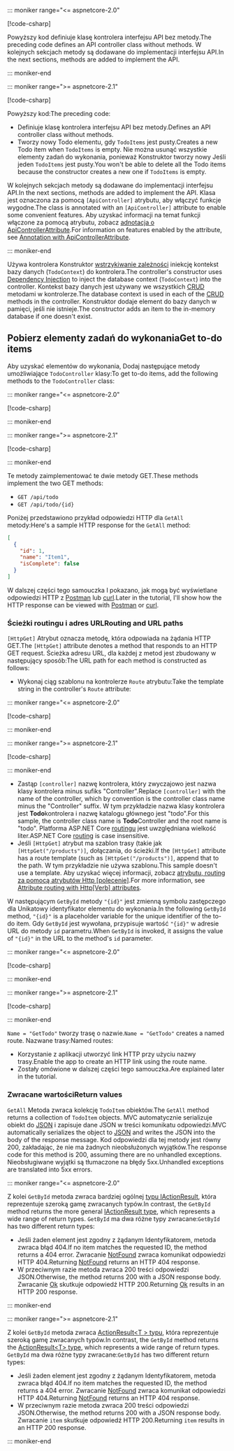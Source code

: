 ::: moniker range="<= aspnetcore-2.0"

[!code-csharp[](../../tutorials/first-web-api/samples/2.0/TodoApi/Controllers/TodoController2.cs?name=snippet_todo1)]

<span data-ttu-id="c3931-101">Powyższy kod definiuje klasę kontrolera interfejsu API bez metody.</span><span class="sxs-lookup"><span data-stu-id="c3931-101">The preceding code defines an API controller class without methods.</span></span> <span data-ttu-id="c3931-102">W kolejnych sekcjach metody są dodawane do implementacji interfejsu API.</span><span class="sxs-lookup"><span data-stu-id="c3931-102">In the next sections, methods are added to implement the API.</span></span>

::: moniker-end

::: moniker range=">= aspnetcore-2.1"

[!code-csharp[](../../tutorials/first-web-api/samples/2.1/TodoApi/Controllers/TodoController2.cs?name=snippet_todo1)]

<span data-ttu-id="c3931-103">Powyższy kod:</span><span class="sxs-lookup"><span data-stu-id="c3931-103">The preceding code:</span></span>

* <span data-ttu-id="c3931-104">Definiuje klasę kontrolera interfejsu API bez metody.</span><span class="sxs-lookup"><span data-stu-id="c3931-104">Defines an API controller class without methods.</span></span>
* <span data-ttu-id="c3931-105">Tworzy nowy Todo elementu, gdy `TodoItems` jest pusty.</span><span class="sxs-lookup"><span data-stu-id="c3931-105">Creates a new Todo item when `TodoItems` is empty.</span></span> <span data-ttu-id="c3931-106">Nie można usunąć wszystkie elementy zadań do wykonania, ponieważ Konstruktor tworzy nowy Jeśli jeden `TodoItems` jest pusty.</span><span class="sxs-lookup"><span data-stu-id="c3931-106">You won't be able to delete all the Todo items because the constructor creates a new one if `TodoItems` is empty.</span></span>

<span data-ttu-id="c3931-107">W kolejnych sekcjach metody są dodawane do implementacji interfejsu API.</span><span class="sxs-lookup"><span data-stu-id="c3931-107">In the next sections, methods are added to implement the API.</span></span> <span data-ttu-id="c3931-108">Klasa jest oznaczona za pomocą `[ApiController]` atrybutu, aby włączyć funkcje wygodne.</span><span class="sxs-lookup"><span data-stu-id="c3931-108">The class is annotated with an `[ApiController]` attribute to enable some convenient features.</span></span> <span data-ttu-id="c3931-109">Aby uzyskać informacji na temat funkcji włączone za pomocą atrybutu, zobacz [adnotacja o ApiControllerAttribute](xref:web-api/index#annotation-with-apicontrollerattribute).</span><span class="sxs-lookup"><span data-stu-id="c3931-109">For information on features enabled by the attribute, see [Annotation with ApiControllerAttribute](xref:web-api/index#annotation-with-apicontrollerattribute).</span></span>

::: moniker-end

<span data-ttu-id="c3931-110">Używa kontrolera Konstruktor [wstrzykiwanie zależności](xref:fundamentals/dependency-injection) iniekcję kontekst bazy danych (`TodoContext`) do kontrolera.</span><span class="sxs-lookup"><span data-stu-id="c3931-110">The controller's constructor uses [Dependency Injection](xref:fundamentals/dependency-injection) to inject the database context (`TodoContext`) into the controller.</span></span> <span data-ttu-id="c3931-111">Kontekst bazy danych jest używany we wszystkich [CRUD](https://wikipedia.org/wiki/Create,_read,_update_and_delete) metodami w kontrolerze.</span><span class="sxs-lookup"><span data-stu-id="c3931-111">The database context is used in each of the [CRUD](https://wikipedia.org/wiki/Create,_read,_update_and_delete) methods in the controller.</span></span> <span data-ttu-id="c3931-112">Konstruktor dodaje element do bazy danych w pamięci, jeśli nie istnieje.</span><span class="sxs-lookup"><span data-stu-id="c3931-112">The constructor adds an item to the in-memory database if one doesn't exist.</span></span>

## <a name="get-to-do-items"></a><span data-ttu-id="c3931-113">Pobierz elementy zadań do wykonania</span><span class="sxs-lookup"><span data-stu-id="c3931-113">Get to-do items</span></span>

<span data-ttu-id="c3931-114">Aby uzyskać elementów do wykonania, Dodaj następujące metody umożliwiające `TodoController` klasy:</span><span class="sxs-lookup"><span data-stu-id="c3931-114">To get to-do items, add the following methods to the `TodoController` class:</span></span>

::: moniker range="<= aspnetcore-2.0"

[!code-csharp[](../../tutorials/first-web-api/samples/2.0/TodoApi/Controllers/TodoController.cs?name=snippet_GetAll)]

::: moniker-end

::: moniker range=">= aspnetcore-2.1"

[!code-csharp[](../../tutorials/first-web-api/samples/2.1/TodoApi/Controllers/TodoController.cs?name=snippet_GetAll)]

::: moniker-end

<span data-ttu-id="c3931-115">Te metody zaimplementować te dwie metody GET.</span><span class="sxs-lookup"><span data-stu-id="c3931-115">These methods implement the two GET methods:</span></span>

* `GET /api/todo`
* `GET /api/todo/{id}`

<span data-ttu-id="c3931-116">Poniżej przedstawiono przykład odpowiedzi HTTP dla `GetAll` metody:</span><span class="sxs-lookup"><span data-stu-id="c3931-116">Here's a sample HTTP response for the `GetAll` method:</span></span>

```json
[
  {
    "id": 1,
    "name": "Item1",
    "isComplete": false
  }
]
```

<span data-ttu-id="c3931-117">W dalszej części tego samouczka I pokazano, jak mogą być wyświetlane odpowiedzi HTTP z [Postman](https://www.getpostman.com/) lub [curl](https://curl.haxx.se/docs/manpage.html).</span><span class="sxs-lookup"><span data-stu-id="c3931-117">Later in the tutorial, I'll show how the HTTP response can be viewed with [Postman](https://www.getpostman.com/) or [curl](https://curl.haxx.se/docs/manpage.html).</span></span>

### <a name="routing-and-url-paths"></a><span data-ttu-id="c3931-118">Ścieżki routingu i adres URL</span><span class="sxs-lookup"><span data-stu-id="c3931-118">Routing and URL paths</span></span>

<span data-ttu-id="c3931-119">`[HttpGet]` Atrybut oznacza metodę, która odpowiada na żądania HTTP GET.</span><span class="sxs-lookup"><span data-stu-id="c3931-119">The `[HttpGet]` attribute denotes a method that responds to an HTTP GET request.</span></span> <span data-ttu-id="c3931-120">Ścieżka adresu URL, dla każdej z metod jest zbudowany w następujący sposób:</span><span class="sxs-lookup"><span data-stu-id="c3931-120">The URL path for each method is constructed as follows:</span></span>

* <span data-ttu-id="c3931-121">Wykonaj ciąg szablonu na kontrolerze `Route` atrybutu:</span><span class="sxs-lookup"><span data-stu-id="c3931-121">Take the template string in the controller's `Route` attribute:</span></span>

::: moniker range="<= aspnetcore-2.0"

[!code-csharp[](../../tutorials/first-web-api/samples/2.0/TodoApi/Controllers/TodoController.cs?name=TodoController&highlight=3)]

::: moniker-end

::: moniker range=">= aspnetcore-2.1"

[!code-csharp[](../../tutorials/first-web-api/samples/2.1/TodoApi/Controllers/TodoController.cs?name=TodoController&highlight=3)]

::: moniker-end

* <span data-ttu-id="c3931-122">Zastąp `[controller]` nazwę kontrolera, który zwyczajowo jest nazwa klasy kontrolera minus sufiks "Controller".</span><span class="sxs-lookup"><span data-stu-id="c3931-122">Replace `[controller]` with the name of the controller, which by convention is the controller class name minus the "Controller" suffix.</span></span> <span data-ttu-id="c3931-123">W tym przykładzie nazwa klasy kontrolera jest **Todo**kontrolera i nazwę katalogu głównego jest "todo".</span><span class="sxs-lookup"><span data-stu-id="c3931-123">For this sample, the controller class name is **Todo**Controller and the root name is "todo".</span></span> <span data-ttu-id="c3931-124">Platforma ASP.NET Core [routingu](xref:mvc/controllers/routing) jest uwzględniana wielkość liter.</span><span class="sxs-lookup"><span data-stu-id="c3931-124">ASP.NET Core [routing](xref:mvc/controllers/routing) is case insensitive.</span></span>
* <span data-ttu-id="c3931-125">Jeśli `[HttpGet]` atrybut ma szablon trasy (takie jak `[HttpGet("/products")]`, dołączania, do ścieżki.</span><span class="sxs-lookup"><span data-stu-id="c3931-125">If the `[HttpGet]` attribute has a route template (such as `[HttpGet("/products")]`, append that to the path.</span></span> <span data-ttu-id="c3931-126">W tym przykładzie nie używa szablonu.</span><span class="sxs-lookup"><span data-stu-id="c3931-126">This sample doesn't use a template.</span></span> <span data-ttu-id="c3931-127">Aby uzyskać więcej informacji, zobacz [atrybutu, routing za pomocą atrybutów Http [polecenie]](xref:mvc/controllers/routing#attribute-routing-with-httpverb-attributes).</span><span class="sxs-lookup"><span data-stu-id="c3931-127">For more information, see [Attribute routing with Http[Verb] attributes](xref:mvc/controllers/routing#attribute-routing-with-httpverb-attributes).</span></span>

<span data-ttu-id="c3931-128">W następującym `GetById` metody `"{id}"` jest zmienną symbolu zastępczego dla Unikatowy identyfikator elementu do wykonania.</span><span class="sxs-lookup"><span data-stu-id="c3931-128">In the following `GetById` method, `"{id}"` is a placeholder variable for the unique identifier of the to-do item.</span></span> <span data-ttu-id="c3931-129">Gdy `GetById` jest wywołana, przypisuje wartość `"{id}"` w adresie URL do metody `id` parametru.</span><span class="sxs-lookup"><span data-stu-id="c3931-129">When `GetById` is invoked, it assigns the value of `"{id}"` in the URL to the method's `id` parameter.</span></span>

::: moniker range="<= aspnetcore-2.0"

[!code-csharp[](../../tutorials/first-web-api/samples/2.0/TodoApi/Controllers/TodoController.cs?name=snippet_GetByID&highlight=1-2)]

::: moniker-end

::: moniker range=">= aspnetcore-2.1"

[!code-csharp[](../../tutorials/first-web-api/samples/2.1/TodoApi/Controllers/TodoController.cs?name=snippet_GetByID&highlight=1-2)]

::: moniker-end

<span data-ttu-id="c3931-130">`Name = "GetTodo"` tworzy trasę o nazwie.</span><span class="sxs-lookup"><span data-stu-id="c3931-130">`Name = "GetTodo"` creates a named route.</span></span> <span data-ttu-id="c3931-131">Nazwane trasy:</span><span class="sxs-lookup"><span data-stu-id="c3931-131">Named routes:</span></span>

* <span data-ttu-id="c3931-132">Korzystanie z aplikacji utworzyć link HTTP przy użyciu nazwy trasy.</span><span class="sxs-lookup"><span data-stu-id="c3931-132">Enable the app to create an HTTP link using the route name.</span></span>
* <span data-ttu-id="c3931-133">Zostały omówione w dalszej części tego samouczka.</span><span class="sxs-lookup"><span data-stu-id="c3931-133">Are explained later in the tutorial.</span></span>

### <a name="return-values"></a><span data-ttu-id="c3931-134">Zwracane wartości</span><span class="sxs-lookup"><span data-stu-id="c3931-134">Return values</span></span>

<span data-ttu-id="c3931-135">`GetAll` Metoda zwraca kolekcję `TodoItem` obiektów.</span><span class="sxs-lookup"><span data-stu-id="c3931-135">The `GetAll` method returns a collection of `TodoItem` objects.</span></span> <span data-ttu-id="c3931-136">MVC automatycznie serializuje obiekt do [JSON](https://www.json.org/) i zapisuje dane JSON w treści komunikatu odpowiedzi.</span><span class="sxs-lookup"><span data-stu-id="c3931-136">MVC automatically serializes the object to [JSON](https://www.json.org/) and writes the JSON into the body of the response message.</span></span> <span data-ttu-id="c3931-137">Kod odpowiedzi dla tej metody jest równy 200, zakładając, że nie ma żadnych nieobsłużonych wyjątków.</span><span class="sxs-lookup"><span data-stu-id="c3931-137">The response code for this method is 200, assuming there are no unhandled exceptions.</span></span> <span data-ttu-id="c3931-138">Nieobsługiwane wyjątki są tłumaczone na błędy 5xx.</span><span class="sxs-lookup"><span data-stu-id="c3931-138">Unhandled exceptions are translated into 5xx errors.</span></span>

::: moniker range="<= aspnetcore-2.0"

<span data-ttu-id="c3931-139">Z kolei `GetById` metoda zwraca bardziej ogólnej [typu IActionResult](xref:web-api/action-return-types#iactionresult-type), która reprezentuje szeroką gamę zwracanych typów.</span><span class="sxs-lookup"><span data-stu-id="c3931-139">In contrast, the `GetById` method returns the more general [IActionResult type](xref:web-api/action-return-types#iactionresult-type), which represents a wide range of return types.</span></span> <span data-ttu-id="c3931-140">`GetById` ma dwa różne typy zwracane:</span><span class="sxs-lookup"><span data-stu-id="c3931-140">`GetById` has two different return types:</span></span>

* <span data-ttu-id="c3931-141">Jeśli żaden element jest zgodny z żądanym Identyfikatorem, metoda zwraca błąd 404.</span><span class="sxs-lookup"><span data-stu-id="c3931-141">If no item matches the requested ID, the method returns a 404 error.</span></span> <span data-ttu-id="c3931-142">Zwracanie [NotFound](/dotnet/api/microsoft.aspnetcore.mvc.controllerbase.notfound) zwraca komunikat odpowiedzi HTTP 404.</span><span class="sxs-lookup"><span data-stu-id="c3931-142">Returning [NotFound](/dotnet/api/microsoft.aspnetcore.mvc.controllerbase.notfound) returns an HTTP 404 response.</span></span>
* <span data-ttu-id="c3931-143">W przeciwnym razie metoda zwraca 200 treści odpowiedzi JSON.</span><span class="sxs-lookup"><span data-stu-id="c3931-143">Otherwise, the method returns 200 with a JSON response body.</span></span> <span data-ttu-id="c3931-144">Zwracanie [Ok](/dotnet/api/microsoft.aspnetcore.mvc.controllerbase.ok) skutkuje odpowiedź HTTP 200.</span><span class="sxs-lookup"><span data-stu-id="c3931-144">Returning [Ok](/dotnet/api/microsoft.aspnetcore.mvc.controllerbase.ok) results in an HTTP 200 response.</span></span>

::: moniker-end

::: moniker range=">= aspnetcore-2.1"

<span data-ttu-id="c3931-145">Z kolei `GetById` metoda zwraca [ActionResult\<T > typu](xref:web-api/action-return-types#actionresultt-type), która reprezentuje szeroką gamę zwracanych typów.</span><span class="sxs-lookup"><span data-stu-id="c3931-145">In contrast, the `GetById` method returns the [ActionResult\<T> type](xref:web-api/action-return-types#actionresultt-type), which represents a wide range of return types.</span></span> <span data-ttu-id="c3931-146">`GetById` ma dwa różne typy zwracane:</span><span class="sxs-lookup"><span data-stu-id="c3931-146">`GetById` has two different return types:</span></span>

* <span data-ttu-id="c3931-147">Jeśli żaden element jest zgodny z żądanym Identyfikatorem, metoda zwraca błąd 404.</span><span class="sxs-lookup"><span data-stu-id="c3931-147">If no item matches the requested ID, the method returns a 404 error.</span></span> <span data-ttu-id="c3931-148">Zwracanie [NotFound](/dotnet/api/microsoft.aspnetcore.mvc.controllerbase.notfound) zwraca komunikat odpowiedzi HTTP 404.</span><span class="sxs-lookup"><span data-stu-id="c3931-148">Returning [NotFound](/dotnet/api/microsoft.aspnetcore.mvc.controllerbase.notfound) returns an HTTP 404 response.</span></span>
* <span data-ttu-id="c3931-149">W przeciwnym razie metoda zwraca 200 treści odpowiedzi JSON.</span><span class="sxs-lookup"><span data-stu-id="c3931-149">Otherwise, the method returns 200 with a JSON response body.</span></span> <span data-ttu-id="c3931-150">Zwracanie `item` skutkuje odpowiedź HTTP 200.</span><span class="sxs-lookup"><span data-stu-id="c3931-150">Returning `item` results in an HTTP 200 response.</span></span>

::: moniker-end
